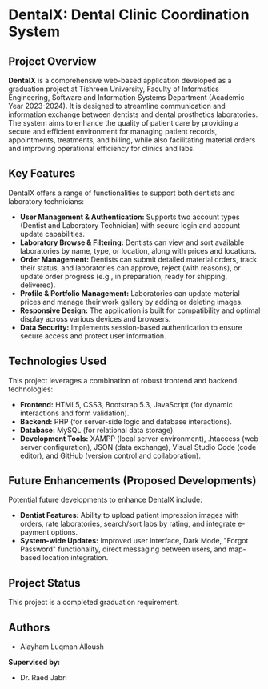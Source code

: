 # DentalX: Dental Clinic Coordination System

## Project Overview

**DentalX** is a comprehensive web-based application developed as a graduation project at Tishreen University, Faculty of Informatics Engineering, Software and Information Systems Department (Academic Year 2023-2024). It is designed to streamline communication and information exchange between dentists and dental prosthetics laboratories. The system aims to enhance the quality of patient care by providing a secure and efficient environment for managing patient records, appointments, treatments, and billing, while also facilitating material orders and improving operational efficiency for clinics and labs.

## Key Features

DentalX offers a range of functionalities to support both dentists and laboratory technicians:

* **User Management & Authentication:** Supports two account types (Dentist and Laboratory Technician) with secure login and account update capabilities.
* **Laboratory Browse & Filtering:** Dentists can view and sort available laboratories by name, type, or location, along with prices and locations.
* **Order Management:** Dentists can submit detailed material orders, track their status, and laboratories can approve, reject (with reasons), or update order progress (e.g., in preparation, ready for shipping, delivered).
* **Profile & Portfolio Management:** Laboratories can update material prices and manage their work gallery by adding or deleting images.
* **Responsive Design:** The application is built for compatibility and optimal display across various devices and browsers.
* **Data Security:** Implements session-based authentication to ensure secure access and protect user information.

## Technologies Used

This project leverages a combination of robust frontend and backend technologies:

* **Frontend:** HTML5, CSS3, Bootstrap 5.3, JavaScript (for dynamic interactions and form validation).
* **Backend:** PHP (for server-side logic and database interactions).
* **Database:** MySQL (for relational data storage).
* **Development Tools:** XAMPP (local server environment), .htaccess (web server configuration), JSON (data exchange), Visual Studio Code (code editor), and GitHub (version control and collaboration).

## Future Enhancements (Proposed Developments)

Potential future developments to enhance DentalX include:

* **Dentist Features:** Ability to upload patient impression images with orders, rate laboratories, search/sort labs by rating, and integrate e-payment options.
* **System-wide Updates:** Improved user interface, Dark Mode, "Forgot Password" functionality, direct messaging between users, and map-based location integration.

## Project Status

This project is a completed graduation requirement.

## Authors
* Alayham Luqman Alloush

**Supervised by:**
* Dr. Raed Jabri

